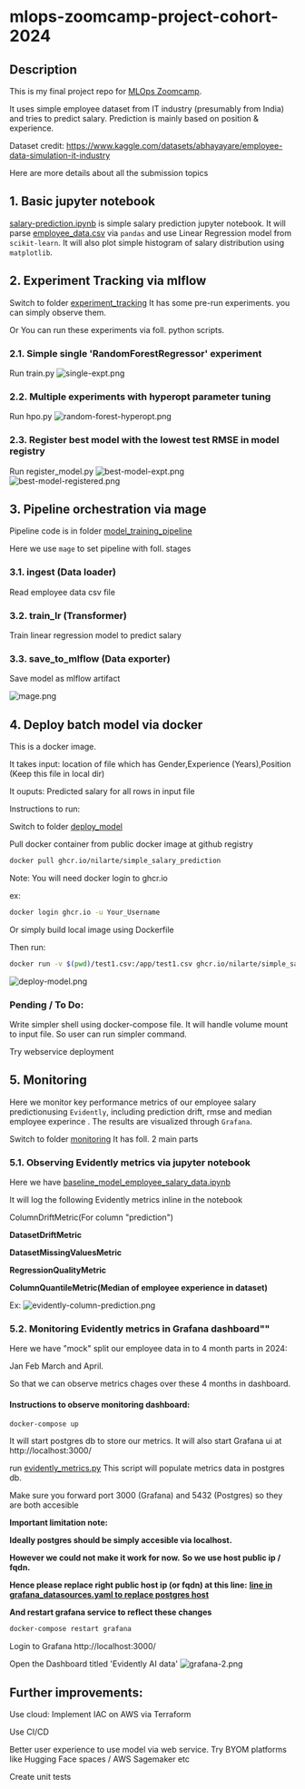 # mlops-zoomcamp-project-cohort-2024
## Description
This is my final project repo for  [MLOps Zoomcamp](https://github.com/DataTalksClub/mlops-zoomcamp/). 

It uses simple employee dataset from IT industry (presumably from India) and tries to predict salary. 
Prediction is mainly based on position & experience.

Dataset credit: https://www.kaggle.com/datasets/abhayayare/employee-data-simulation-it-industry

Here are more details about all the submission topics

## 1. Basic jupyter notebook 
[salary-prediction.ipynb](./salary-prediction.ipynb) is simple salary prediction jupyter notebook.
It will parse [employee_data.csv](./employee_data.csv) via `pandas` and use Linear Regression model from `scikit-learn`.
It will also plot simple histogram of salary distribution using `matplotlib`.

## 2. Experiment Tracking via mlflow
Switch to folder [experiment_tracking](./experiment_tracking)
It has some pre-run experiments. you can simply observe them.

Or You can run these experiments via foll. python scripts. 
### 2.1. Simple single 'RandomForestRegressor' experiment 
Run train.py
![single-expt.png](./pictures/single-expt.png)
### 2.2. Multiple experiments with hyperopt parameter tuning 
Run hpo.py
![random-forest-hyperopt.png](./pictures/random-forest-hyperopt.png)
### 2.3. Register best model with the lowest test RMSE in model registry  
Run register_model.py
![best-model-expt.png](./pictures/best-model-expt.png)
![best-model-registered.png](./pictures/best-model-registered.png)

## 3. Pipeline orchestration via mage
Pipeline code is in folder [model_training_pipeline](./model_training_pipeline)

Here we use `mage` to set pipeline with foll. stages
### 3.1. ingest (Data loader)
Read employee data csv file
### 3.2. train_lr (Transformer)
Train linear regression model to predict salary 
### 3.3. save_to_mlflow (Data exporter)
Save model as mlflow artifact

![mage.png](./pictures/mage.png)

## 4. Deploy batch model via docker
This is a docker image.

It takes input: location of file which has Gender,Experience (Years),Position (Keep this file in local dir)

It ouputs: Predicted salary for all rows in input file 

Instructions to run:

Switch to folder [deploy_model](./deploy_model)

Pull docker container from public docker image at github registry

```bash
docker pull ghcr.io/nilarte/simple_salary_prediction
```

Note: You will need docker login to ghcr.io

ex:
```bash
docker login ghcr.io -u Your_Username
```

Or simply build local image using Dockerfile

Then run:
```bash
docker run -v $(pwd)/test1.csv:/app/test1.csv ghcr.io/nilarte/simple_salary_prediction test1.csv
```

![deploy-model.png](./pictures/deploy-model.png)

### Pending / To Do:
Write simpler shell using docker-compose file. 
It will handle volume mount to input file.
So user can run simpler command.

Try webservice deployment

## 5. Monitoring
Here we monitor key performance metrics of our employee salary predictionusing `Evidently`, 
including prediction drift, rmse and median employee experince . The results are visualized through `Grafana`.

Switch to folder [monitoring](./monitoring)
It has foll. 2 main parts

### 5.1. Observing Evidently metrics via jupyter notebook 
Here we have [baseline_model_employee_salary_data.ipynb](./monitoring/baseline_model_employee_salary_data.ipynb) 

It will log the following Evidently metrics inline in the notebook

ColumnDriftMetric(For column "prediction")

__DatasetDriftMetric__

__DatasetMissingValuesMetric__

__RegressionQualityMetric__

__ColumnQuantileMetric(Median of employee experience in dataset)__

Ex:
![evidently-column-prediction.png](./pictures/evidently-column-prediction.png)

### 5.2. Monitoring Evidently metrics in Grafana dashboard"" 

Here we have "mock" split our employee data in to 4 month parts in 2024: 

Jan Feb March and April.

So that we can observe metrics chages over these 4 months in dashboard.

#### Instructions to observe monitoring dashboard:

```bash
docker-compose up
```
It will start postgres db to store our metrics.
It will also start Grafana ui at http://localhost:3000/

run [evidently_metrics.py](./monitoring/evidently_metrics.py)
This script will populate metrics data in postgres db.

Make sure you forward port 3000 (Grafana) and 5432 (Postgres) so they are both accesible

__Important limitation note:__ 

__Ideally postgres should be simply accesible via localhost.__

__However we could not make it work for now.__
__So we use host public ip / fqdn.__

__Hence please replace right public host ip (or fqdn) at this line:__ 
__[line in grafana_datasources.yaml to replace postgres host](./monitoring/config/grafana_datasources.yaml/#L21)__

__And restart grafana service to reflect these changes__

```bash
docker-compose restart grafana
```
Login to Grafana http://localhost:3000/

Open the Dashboard titled 'Evidently AI data' 
![grafana-2.png](./pictures/grafana-2.png)


## Further improvements:
Use cloud: Implement IAC on AWS via Terraform

Use CI/CD

Better user experience to use model via web service. Try BYOM platforms like Hugging Face spaces / AWS Sagemaker etc

Create unit tests






 
